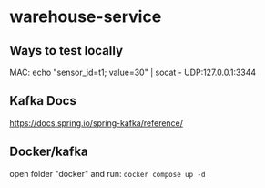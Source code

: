 # warehouse-service

## Ways to test locally

MAC:
    echo "sensor_id=t1; value=30" | socat - UDP:127.0.0.1:3344

## Kafka Docs

https://docs.spring.io/spring-kafka/reference/

## Docker/kafka

open folder "docker" and run:
`docker compose up -d `